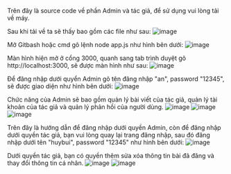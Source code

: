 Trên đây là source code về phần Admin và tác giả, để sử dụng vui lòng tải về máy.


Sau khi tải về ta sẽ thấy bao gồm các file như sau:
![image](https://user-images.githubusercontent.com/43057471/57984123-9f645280-7a82-11e9-85b4-ffc663bdd8ab.png)

Mở Gitbash hoặc cmd gõ lệnh node app.js như hình bên dưới:
![image](https://user-images.githubusercontent.com/43057471/57984132-bc992100-7a82-11e9-9be1-cd166f8ad5a6.png)

Màn hình hiện mở ở cổng 3000, quanh sang tab trình duyệt gõ http://localhost:3000, sẽ được màn hình như sau:
![image](https://user-images.githubusercontent.com/43057471/57984143-d9cdef80-7a82-11e9-94e4-5717d8b0dc54.png)

Để đăng nhập dưới quyển Admin gõ tên đăng nhập "an", password "12345", sẽ được giao diện như hình bên dưới:
![image](https://user-images.githubusercontent.com/43057471/57984150-fbc77200-7a82-11e9-8ce1-85c184e77a52.png)

Chức năng của Admin sẽ bao gồm quản lý bài viết của tác giả, quản lý tài khoản của tác giả và quản lý phản hồi của người dùng. 
![image](https://user-images.githubusercontent.com/43057471/57984169-5b258200-7a83-11e9-8555-44d38ad9b12b.png)
![image](https://user-images.githubusercontent.com/43057471/57984181-71cbd900-7a83-11e9-86eb-cfcc208a1d15.png)
![image](https://user-images.githubusercontent.com/43057471/57984186-81e3b880-7a83-11e9-8cda-f759ec5ca1be.png)

Trên đây là hướng dẫn để đăng nhập dưới quyền Admin, còn để đăng nhập dưới quyền tác giả, bạn vui lòng quay lại trang đăng nhập,
sau đó đăng nhập dưới tên "huybui", password "12345" như hình bên dưới:
![image](https://user-images.githubusercontent.com/43057471/57984366-5bbf1800-7a85-11e9-9942-502848862dc1.png)

Dưới quyền tác giả, bạn có quyền thêm sửa xóa thông tin bài đã đăng và thay đổi thông tin cá nhân.
![image](https://user-images.githubusercontent.com/43057471/57984461-2a931780-7a86-11e9-80ec-a916487ab7f0.png)
![image](https://user-images.githubusercontent.com/43057471/57984387-84dfa880-7a85-11e9-83f9-8a3e7e7ccd8c.png)




